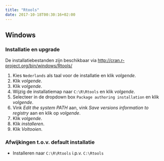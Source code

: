 ```yaml
---
title: "Rtools"
date: 2017-10-18T00:30:16+02:00
---
```


## Windows

### Installatie en upgrade

De installatiebestanden zijn beschikbaar via http://cran.r-project.org/bin/windows/Rtools/

1. Kies `Nederlands` als taal voor de installatie en klik _volgende_.
1. Klik _volgende_.
1. Klik _volgende_.
1. Wijzig de installatiemap naar `C:\R\Rtools` en klik _volgende_.
1. Selecteer in de dropdown box `Package authoring installation` en klik _volgende_.
1. Vink _Edit the system PATH_ aan, vink _Save versions information to registry_ aan en klik op _volgende_.
1. Klik _volgende_.
1. Klik _installeren_.
1. Klik _Voltooien_.

### Afwijkingen t.o.v. default installatie

- Installeren naar `C:\R\Rtools` i.p.v. `C:\Rtools`
